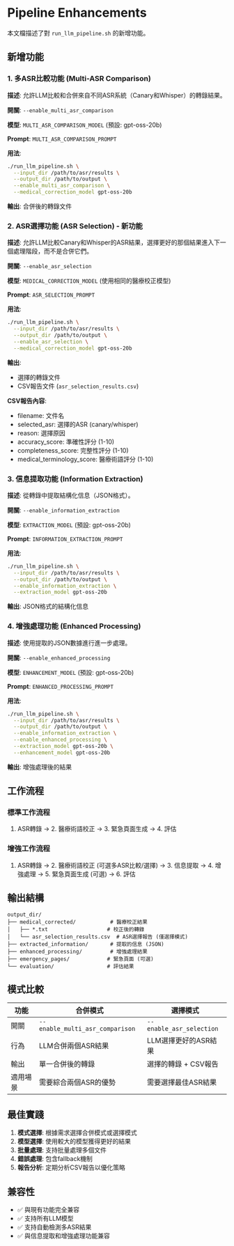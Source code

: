 # Pipeline Enhancements

本文檔描述了對 `run_llm_pipeline.sh` 的新增功能。

## 新增功能

### 1. 多ASR比較功能 (Multi-ASR Comparison)

**描述**: 允許LLM比較和合併來自不同ASR系統（Canary和Whisper）的轉錄結果。

**開關**: `--enable_multi_asr_comparison`

**模型**: `MULTI_ASR_COMPARISON_MODEL` (預設: gpt-oss-20b)

**Prompt**: `MULTI_ASR_COMPARISON_PROMPT`

**用法**:
```bash
./run_llm_pipeline.sh \
  --input_dir /path/to/asr/results \
  --output_dir /path/to/output \
  --enable_multi_asr_comparison \
  --medical_correction_model gpt-oss-20b
```

**輸出**: 合併後的轉錄文件

### 2. ASR選擇功能 (ASR Selection) - 新功能

**描述**: 允許LLM比較Canary和Whisper的ASR結果，選擇更好的那個結果進入下一個處理階段，而不是合併它們。

**開關**: `--enable_asr_selection`

**模型**: `MEDICAL_CORRECTION_MODEL` (使用相同的醫療校正模型)

**Prompt**: `ASR_SELECTION_PROMPT`

**用法**:
```bash
./run_llm_pipeline.sh \
  --input_dir /path/to/asr/results \
  --output_dir /path/to/output \
  --enable_asr_selection \
  --medical_correction_model gpt-oss-20b
```

**輸出**: 
- 選擇的轉錄文件
- CSV報告文件 (`asr_selection_results.csv`)

**CSV報告內容**:
- filename: 文件名
- selected_asr: 選擇的ASR (canary/whisper)
- reason: 選擇原因
- accuracy_score: 準確性評分 (1-10)
- completeness_score: 完整性評分 (1-10)
- medical_terminology_score: 醫療術語評分 (1-10)

### 3. 信息提取功能 (Information Extraction)

**描述**: 從轉錄中提取結構化信息（JSON格式）。

**開關**: `--enable_information_extraction`

**模型**: `EXTRACTION_MODEL` (預設: gpt-oss-20b)

**Prompt**: `INFORMATION_EXTRACTION_PROMPT`

**用法**:
```bash
./run_llm_pipeline.sh \
  --input_dir /path/to/asr/results \
  --output_dir /path/to/output \
  --enable_information_extraction \
  --extraction_model gpt-oss-20b
```

**輸出**: JSON格式的結構化信息

### 4. 增強處理功能 (Enhanced Processing)

**描述**: 使用提取的JSON數據進行進一步處理。

**開關**: `--enable_enhanced_processing`

**模型**: `ENHANCEMENT_MODEL` (預設: gpt-oss-20b)

**Prompt**: `ENHANCED_PROCESSING_PROMPT`

**用法**:
```bash
./run_llm_pipeline.sh \
  --input_dir /path/to/asr/results \
  --output_dir /path/to/output \
  --enable_information_extraction \
  --enable_enhanced_processing \
  --extraction_model gpt-oss-20b \
  --enhancement_model gpt-oss-20b
```

**輸出**: 增強處理後的結果

## 工作流程

### 標準工作流程
1. ASR轉錄 → 2. 醫療術語校正 → 3. 緊急頁面生成 → 4. 評估

### 增強工作流程
1. ASR轉錄 → 2. 醫療術語校正 (可選多ASR比較/選擇) → 3. 信息提取 → 4. 增強處理 → 5. 緊急頁面生成 (可選) → 6. 評估

## 輸出結構

```
output_dir/
├── medical_corrected/           # 醫療校正結果
│   ├── *.txt                   # 校正後的轉錄
│   └── asr_selection_results.csv  # ASR選擇報告 (僅選擇模式)
├── extracted_information/       # 提取的信息 (JSON)
├── enhanced_processing/         # 增強處理結果
├── emergency_pages/            # 緊急頁面 (可選)
└── evaluation/                 # 評估結果
```

## 模式比較

| 功能 | 合併模式 | 選擇模式 |
|------|----------|----------|
| 開關 | `--enable_multi_asr_comparison` | `--enable_asr_selection` |
| 行為 | LLM合併兩個ASR結果 | LLM選擇更好的ASR結果 |
| 輸出 | 單一合併後的轉錄 | 選擇的轉錄 + CSV報告 |
| 適用場景 | 需要綜合兩個ASR的優勢 | 需要選擇最佳ASR結果 |

## 最佳實踐

1. **模式選擇**: 根據需求選擇合併模式或選擇模式
2. **模型選擇**: 使用較大的模型獲得更好的結果
3. **批量處理**: 支持批量處理多個文件
4. **錯誤處理**: 包含fallback機制
5. **報告分析**: 定期分析CSV報告以優化策略

## 兼容性

- ✅ 與現有功能完全兼容
- ✅ 支持所有LLM模型
- ✅ 支持自動檢測多ASR結果
- ✅ 與信息提取和增強處理功能兼容
